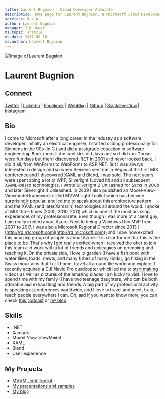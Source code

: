 ```yaml
---
title: Laurent Bugnion - Cloud Developer Advocate
description: Home page for Laurent Bugnion, a Microsoft Cloud Developer Advocate
services: N / A
author: Laurent Bugnion
manager: Tim Heuer
ms.topic: article
ms.date: 2017-09-18
ms.author: Laurent Bugnion
---
```


![Image of Laurent Bugnion](media/profiles/laurent-bugnion.png)

# Laurent Bugnion


## Connect
[Twitter](https://twitter.com/LBugnion) | [LinkedIn](https://linkedin.com/in/LBugnion) | [Facebook](https://facebook.com/LBugnion) | [WebBlog](http://blog.galasoft.ch) | [Github](https://github.com/LBugnion) | [StackOverflow](https://stackoverflow.com/users/12233/lbugnion) | [Instagram](https://www.instagram.com/LBugnion)

## Bio

I come to Microsoft after a long career in the industry as a software developer. Initially an electrical engineer, I started coding professionally for Siemens in the 90s (in C!) and did a postgrade education in software engineering. Back then all the cool kids did Java and so I did too. Those were fun days but then I discovered .NET in 2001 and never looked back. I did it all, from WinForms to WebForms to ASP.NET. But I was always interested in design and so when Siemens sent me to Vegas at the first MIX conference and I discovered XAML and Blend, I was sold. The next years were spent doing a lot of WPF, Silverlight (Loved it!) and all subsequent XAML-based technologies. I wrote Silverlight 2 Unleashed for Sams in 2008 and later Silverlight 4 Unleashed. In 2009 I also published an Model-View-Viewmodel framework called MVVM Light Toolkit which has become surprisingly popular, and led me to speak about this architecture pattern and the XAML (and later Xamarin) technologies all around the world. I spoke at MIX three times (2009, 2010, 2011) which is one of the most amazing experiences of my professional life.  Even though I was more of a client guy, I am really excited about Azure. Next to being a Windows Dev MVP from 2007 to 2017, I was also a Microsoft Regional Director since 2013 ( [http://rd.microsoft.com](http://rd.microsoft.com)) and I saw how excited this amazing group of people is about Azure. It is clear for me that this is the place to be. That's why I got really excited when I received the offer to join this team and work with a lot of friends and colleagues on promoting and teaching it. On the private side, I love to garden (I have a fish pond with water lilies, toads, newts, and many fishes of many kinds), go hiking in the Swiss mountains that I call home, travel all around the world and explore. I recently acquired a DJI Mavic Pro quadcopter which led me to [start making videos](https://www.youtube.com/channel/UCb_gm1NXTZXyvqgXAh_H32A/videos) as well [as pictures](https://www.instagram.com/lbugnion/) of the amazing places I am lucky to visit. I love to spend time with my family (I have two teenage daughters, who can be both adorable and exhausting) and friends. A big part of my professional activity is speaking at conferences worldwide, and I love to travel and meet, train, teach people everywhere I can. Oh, and if you want to know more, you can check [this podcast](https://wildermuth.com/hwpod/26/Laurent-Bugnion) or [my blog](http://blog.galasoft.ch/posts/).

## Skills

* .NET
* Xamarin
* Model-View-ViewModel
* XAML
* Blend
* User experience

## My Projects

* [MVVM Light Toolkit](http://www.mvvmlight.net)
* [My presentations and samples](http://galasoft.ch/presentations)
* [My blog](http://blog.galasoft.ch)
